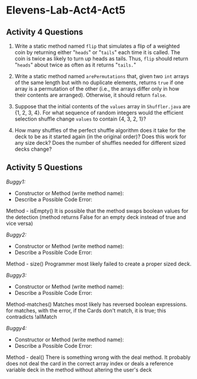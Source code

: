 # Elevens-Lab-Act4-Act5

<H2> Activity 4 Questions </H2>

1. Write a static method named `flip` that simulates a flip of a weighted coin by returning either
"`heads`" or "`tails`" each time it is called. The coin is twice as likely to turn up heads as tails.
Thus, `flip` should return "`heads`" about twice as often as it returns "`tails.`"






1. Write a static method named `arePermutations` that, given two `int` arrays of the same length
but with no duplicate elements, returns `true` if one array is a permutation of the other (i.e., the
arrays differ only in how their contents are arranged). Otherwise, it should return `false`.






1. Suppose that the initial contents of the `values` array in `Shuffler.java` are {1, 2, 3,
4}. For what sequence of random integers would the efficient selection shuffle change `values` to
contain {4, 3, 2, 1}?





1. How many shuffles of the perfect shuffle algorithm does it take for the deck to be as it started again (in the original order)?  Does this work for any size deck?  Does the number of shuffles needed for different sized decks change?



<H2> Activity 5 Questions </H2>

_*Buggy1:*_  

* Constructor or Method (write method name):
* Describe a Possible Code Error:

Method - isEmpty()
It is possible that the method swaps boolean values for the detection (method returns 
False for an empty deck instead of true and vice versa)

_*Buggy2:*_
  * Constructor or Method (write method name):
  * Describe a Possible Code Error:

Method - size()
Programmer most likely failed to create a proper sized deck.

_*Buggy3:*_

* Constructor or Method (write method name):
* Describe a Possible Code Error:

Method-matches()
Matches most likely has reversed boolean expressions. for matches, with the error, if the 
Cards don't match, it is true; this contradicts !allMatch


_*Buggy4:*_

* Constructor or Method (write method name):
* Describe a Possible Code Error:

Method - deal()
There is something wrong with the deal method. It probably does not deal the card in the correct array index or deals a reference variable deck in the method without altering the user's deck
